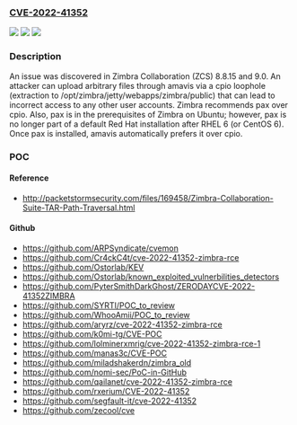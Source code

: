 ### [CVE-2022-41352](https://cve.mitre.org/cgi-bin/cvename.cgi?name=CVE-2022-41352)
![](https://img.shields.io/static/v1?label=Product&message=n%2Fa&color=blue)
![](https://img.shields.io/static/v1?label=Version&message=n%2Fa&color=blue)
![](https://img.shields.io/static/v1?label=Vulnerability&message=n%2Fa&color=brighgreen)

### Description

An issue was discovered in Zimbra Collaboration (ZCS) 8.8.15 and 9.0. An attacker can upload arbitrary files through amavis via a cpio loophole (extraction to /opt/zimbra/jetty/webapps/zimbra/public) that can lead to incorrect access to any other user accounts. Zimbra recommends pax over cpio. Also, pax is in the prerequisites of Zimbra on Ubuntu; however, pax is no longer part of a default Red Hat installation after RHEL 6 (or CentOS 6). Once pax is installed, amavis automatically prefers it over cpio.

### POC

#### Reference
- http://packetstormsecurity.com/files/169458/Zimbra-Collaboration-Suite-TAR-Path-Traversal.html

#### Github
- https://github.com/ARPSyndicate/cvemon
- https://github.com/Cr4ckC4t/cve-2022-41352-zimbra-rce
- https://github.com/Ostorlab/KEV
- https://github.com/Ostorlab/known_exploited_vulnerbilities_detectors
- https://github.com/PyterSmithDarkGhost/ZERODAYCVE-2022-41352ZIMBRA
- https://github.com/SYRTI/POC_to_review
- https://github.com/WhooAmii/POC_to_review
- https://github.com/aryrz/cve-2022-41352-zimbra-rce
- https://github.com/k0mi-tg/CVE-POC
- https://github.com/lolminerxmrig/cve-2022-41352-zimbra-rce-1
- https://github.com/manas3c/CVE-POC
- https://github.com/miladshakerdn/zimbra_old
- https://github.com/nomi-sec/PoC-in-GitHub
- https://github.com/qailanet/cve-2022-41352-zimbra-rce
- https://github.com/rxerium/CVE-2022-41352
- https://github.com/segfault-it/cve-2022-41352
- https://github.com/zecool/cve

